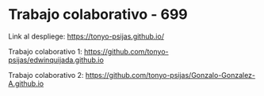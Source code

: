 # Trabajo colaborativo - 699

Link al despliege: https://tonyo-psijas.github.io/

Trabajo colaborativo 1: https://github.com/tonyo-psijas/edwinquijada.github.io

Trabajo colaborativo 2: https://github.com/tonyo-psijas/Gonzalo-Gonzalez-A.github.io
